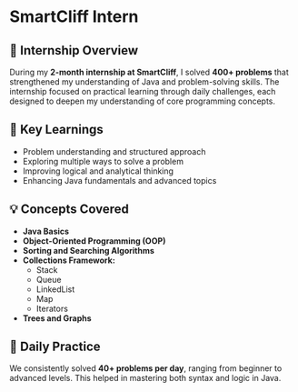 # SmartCliff Intern

## 🏢 Internship Overview
During my **2-month internship at SmartCliff**, I solved **400+ problems** that strengthened my understanding of Java and problem-solving skills. The internship focused on practical learning through daily challenges, each designed to deepen my understanding of core programming concepts.

## 🧠 Key Learnings
- Problem understanding and structured approach  
- Exploring multiple ways to solve a problem  
- Improving logical and analytical thinking  
- Enhancing Java fundamentals and advanced topics  

## 💡 Concepts Covered
- **Java Basics**
- **Object-Oriented Programming (OOP)**
- **Sorting and Searching Algorithms**
- **Collections Framework:**
  - Stack
  - Queue
  - LinkedList
  - Map
  - Iterators
- **Trees and Graphs**

## 🚀 Daily Practice
We consistently solved **40+ problems per day**, ranging from beginner to advanced levels. This helped in mastering both syntax and logic in Java.
